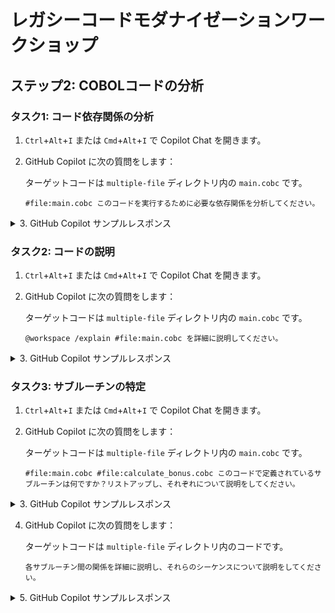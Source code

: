 # レガシーコードモダナイゼーションワークショップ

## ステップ2: COBOLコードの分析

### タスク1: コード依存関係の分析

1. `Ctrl`+`Alt`+`I` または `Cmd`+`Alt`+`I` で Copilot Chat を開きます。

2. GitHub Copilot に次の質問をします：

   ターゲットコードは `multiple-file` ディレクトリ内の `main.cobc` です。

    ```plaintext
    #file:main.cobc このコードを実行するために必要な依存関係を分析してください。
    ```

<details>
<summary>3. GitHub Copilot サンプルレスポンス</summary>
`main.cobc-1` の COBOL コードを実行するために必要な依存関係を分析するには、次の手順に従います：

### 1. **内部依存関係**:
   - **データ構造**: コードは `WORKING-STORAGE SECTION` で定義されたさまざまなデータ構造に依存しています。
   - **サブルーチン**: `PROCEDURE DIVISION` には `MAIN-PROCEDURE` 内で呼び出されるいくつかのサブルーチンが含まれています。

### 2. **外部依存関係**:
   - **呼び出されるプログラム**: コードは `CALL` ステートメントを使用して外部の COBOL プログラム `CalculateBonus` を呼び出します。

### 詳細な分析:

#### 内部依存関係:
1. **データ構造**:
   - `MAX-EMPLOYEES`: 最大従業員数を定義します。
   - `EMPLOYEE-TABLE`: 従業員の詳細を格納します。
   - `SORTED-EMPLOYEE-TABLE`: ソートされた従業員の詳細を格納します。
   - `DEPARTMENT-TOTALS`: 部門ごとの総給与を格納します。
   - その他の変数として `EMPLOYEE-INDEX`, `INNER-INDEX`, `TAX-RATE` などがあります。

2. **サブルーチン**:
   - `INITIALIZE-EMPLOYEES`: 従業員データを初期化します。
   - `SORT-EMPLOYEES`: 従業員をIDでソートします。
   - `CALCULATE-NET-SALARIES`: 従業員の純給与を計算します。
   - `CALCULATE-DEPARTMENT-TOTALS`: 各部門の総給与を計算します。
   - `DISPLAY-EMPLOYEES`: 従業員の給与情報を表示します。
   - `DISPLAY-DEPARTMENT-TOTALS`: 部門ごとの給与総額を表示します。

#### 外部依存関係:
1. **呼び出されるプログラム**:
   - `CalculateBonus`: このプログラムは各従業員のボーナスを計算するために呼び出されます。`CALCULATE-NET-SALARIES` サブルーチン内の `CALL` ステートメントがこの依存関係を示しています。

### 外部依存関係の例:
```cobol
...
       CALCULATE-NET-SALARIES.
           PERFORM VARYING EMPLOYEE-INDEX FROM 1 BY 1 UNTIL EMPLOYEE-INDEX > MAX-EMPLOYEES
               MOVE SORT-GROSS-SALARY(EMPLOYEE-INDEX) TO LNK-GROSS-SALARY
               CALL 'CalculateBonus' USING LNK-GROSS-SALARY LNK-BONUS
               MOVE LNK-BONUS TO SORT-BONUS(EMPLOYEE-INDEX)
               COMPUTE SORT-DEDUCTIONS(EMPLOYEE-INDEX) = SORT-GROSS-SALARY(EMPLOYEE-INDEX) * DEDUCTION-RATE
               COMPUTE SORT-TAX-DEDUCTION(EMPLOYEE-INDEX) = SORT-GROSS-SALARY(EMPLOYEE-INDEX) * TAX-RATE
               COMPUTE SORT-NET-SALARY(EMPLOYEE-INDEX) = SORT-GROSS-SALARY(EMPLOYEE-INDEX) + SORT-BONUS(EMPLOYEE-INDEX) - SORT-TAX-DEDUCTION(EMPLOYEE-INDEX) - SORT-DEDUCTIONS(EMPLOYEE-INDEX)
           END-PERFORM.
...
```

### まとめ:
`main.cobc-1` のコードを実行するには、次の依存関係が満たされていることを確認してください：
- すべてのデータ構造と変数が正しく定義および初期化されていること。
- すべての内部サブルーチン（`INITIALIZE-EMPLOYEES`, `SORT-EMPLOYEES` など）が実装されていること。
- 外部プログラム `CalculateBonus` が利用可能で正しく実装されていること。

これらの依存関係が満たされていることで、`main.cobc-1` プログラムは正常に実行できます。
</details>

### タスク2: コードの説明

1. `Ctrl`+`Alt`+`I` または `Cmd`+`Alt`+`I` で Copilot Chat を開きます。

2. GitHub Copilot に次の質問をします：

   ターゲットコードは `multiple-file` ディレクトリ内の `main.cobc` です。

    ```plaintext
    @workspace /explain #file:main.cobc を詳細に説明してください。
    ```

<details>
<summary>3. GitHub Copilot サンプルレスポンス</summary>
提供された COBOL コードを詳細に見ていきましょう。

### 識別部
このセクションはプログラムを識別します。

```cobol
IDENTIFICATION DIVISION.
       PROGRAM-ID. PayrollSystem.
```

### データ部
このセクションはプログラムで使用されるデータ構造と変数を定義します。

#### 作業記憶セクション
このセクションにはプログラム全体で使用される変数が含まれます。

```cobol
       DATA DIVISION.
       WORKING-STORAGE SECTION.
       01  MAX-EMPLOYEES           PIC 9(3) VALUE 5.
```

- `MAX-EMPLOYEES` は最大値999の数値変数で、初期値は5です。

#### 従業員テーブル
このテーブルは従業員の詳細を格納します。

```cobol
       01  EMPLOYEE-TABLE.
           05  EMPLOYEE-ENTRY OCCURS 5 TIMES.
               10  EMPLOYEE-ID        PIC X(5).
               10  EMPLOYEE-NAME      PIC X(20).
               10  DEPARTMENT         PIC X(10).
               10  GROSS-SALARY       PIC 9(7)V99.
               10  BONUS              PIC 9(5)V99.
               10  DEDUCTIONS         PIC 9(5)V99.
               10  NET-SALARY         PIC 9(7)V99.
               10  TAX-DEDUCTION      PIC 9(5)V99.
```

- `EMPLOYEE-ENTRY` は5回繰り返され、それぞれのエントリには `EMPLOYEE-ID`, `EMPLOYEE-NAME`, `DEPARTMENT`, `GROSS-SALARY`, `BONUS`, `DEDUCTIONS`, `NET-SALARY`, `TAX-DEDUCTION` が含まれます。

#### ソートされた従業員テーブル
このテーブルはソートされた従業員の詳細を格納します。

```cobol
       01  SORTED-EMPLOYEE-TABLE.
           05  SORTED-EMPLOYEE-ENTRY OCCURS 5 TIMES.
               10  SORT-EMPLOYEE-ID   PIC X(5).
               10  SORT-EMPLOYEE-NAME PIC X(20).
               10  SORT-DEPARTMENT    PIC X(10).
               10  SORT-GROSS-SALARY  PIC 9(7)V99.
               10  SORT-BONUS         PIC 9(5)V99.
               10  SORT-DEDUCTIONS    PIC 9(5)V99.
               10  SORT-NET-SALARY    PIC 9(7)V99.
               10  SORT-TAX-DEDUCTION PIC 9(5)V99.
```

- `EMPLOYEE-TABLE` と似ていますが、ソートされたデータ用です。

#### 部門合計
このテーブルは各部門の総給与を格納します。

```cobol
       01  DEPARTMENT-TOTALS.
           05  DEPARTMENT-TOTAL OCCURS 5 TIMES.
               10  DEPT-NAME          PIC X(10).
               10  TOTAL-SALARY       PIC 9(7)V99.
```

- `DEPARTMENT-TOTAL` は5回繰り返され、それぞれのエントリには `DEPT-NAME` と `TOTAL-SALARY` が含まれます。

#### 追加変数
これらの変数はさまざまな計算や一時的な格納に使用されます。

```cobol
       01  EMPLOYEE-INDEX           PIC 9(3).
       01  INNER-INDEX              PIC 9(3).
       01  TAX-RATE                 PIC 9V99 VALUE 0.20.
       01  BONUS-RATE               PIC 9V99 VALUE 0.10.
       01  DEDUCTION-RATE           PIC 9V99 VALUE 0.05.
       01  DEPARTMENT-INDEX         PIC 9(3).

       01  TEMP-ID                  PIC X(5).
       01  TEMP-NAME                PIC X(20).
       01  TEMP-DEPARTMENT          PIC X(10).
       01  TEMP-SALARY              PIC 9(7)V99.

       01  LNK-GROSS-SALARY         PIC 9(7)V99.
       01  LNK-BONUS                PIC 9(5)V99.
```

### 手続き部
このセクションには実行可能なコードが含まれます。

#### メイン手続き
プログラムのメインエントリポイントです。

```cobol
       PROCEDURE DIVISION.
       MAIN-PROCEDURE.
           PERFORM INITIALIZE-EMPLOYEES.
           PERFORM SORT-EMPLOYEES.
           PERFORM CALCULATE-NET-SALARIES.
           PERFORM CALCULATE-DEPARTMENT-TOTALS.
           PERFORM DISPLAY-EMPLOYEES.
           PERFORM DISPLAY-DEPARTMENT-TOTALS.
           STOP RUN.
```

- データの初期化、ソート、計算、表示を行うさまざまなサブルーチンを呼び出します。

#### 従業員の初期化
従業員データを初期化します。

```cobol
       INITIALIZE-EMPLOYEES.
           MOVE "E001" TO EMPLOYEE-ID(1).
           MOVE "Alice Johnson" TO EMPLOYEE-NAME(1).
           MOVE "HR" TO DEPARTMENT(1).
           MOVE 70000.00 TO GROSS-SALARY(1).
           ...
           MOVE "E005" TO EMPLOYEE-ID(5).
           MOVE "Eve Davis" TO EMPLOYEE-NAME(5).
           MOVE "HR" TO DEPARTMENT(5).
           MOVE 75000.00 TO GROSS-SALARY(5).
```

- ハードコードされた値を `EMPLOYEE-TABLE` に移動します。

#### 従業員のソート
従業員をIDでソートします。

```cobol
       SORT-EMPLOYEES.
           PERFORM VARYING EMPLOYEE-INDEX FROM 1 BY 1 UNTIL EMPLOYEE-INDEX > MAX-EMPLOYEES
               MOVE EMPLOYEE-ID(EMPLOYEE-INDEX) TO SORT-EMPLOYEE-ID(EMPLOYEE-INDEX)
               ...
           END-PERFORM.
           ...
           PERFORM VARYING EMPLOYEE-INDEX FROM 1 BY 1 UNTIL EMPLOYEE-INDEX >= MAX-EMPLOYEES
               ...
               END-PERFORM.
```

- `EMPLOYEE-TABLE` から `SORTED-EMPLOYEE-TABLE` にデータをコピーします。
- バブルソートアルゴリズムを使用して `SORTED-EMPLOYEE-TABLE` をソートします。

#### 純給与の計算
各従業員の純給与を計算します。

```cobol
       CALCULATE-NET-SALARIES.
           PERFORM VARYING EMPLOYEE-INDEX FROM 1 BY 1 UNTIL EMPLOYEE-INDEX > MAX-EMPLOYEES
               MOVE SORT-GROSS-SALARY(EMPLOYEE-INDEX) TO LNK-GROSS-SALARY
               CALL 'CalculateBonus' USING LNK-GROSS-SALARY LNK-BONUS
               MOVE LNK-BONUS TO SORT-BONUS(EMPLOYEE-INDEX)
               ...
           END-PERFORM.
```

- `CalculateBonus` サブルーチンを使用してボーナスを計算します。
- 控除、税金、純給与を計算します。

#### 部門合計の計算
各部門の総給与を計算します。

```cobol
       CALCULATE-DEPARTMENT-TOTALS.
           PERFORM VARYING DEPARTMENT-INDEX FROM 1 BY 1 UNTIL DEPARTMENT-INDEX > 5
               MOVE SPACES TO DEPT-NAME(DEPARTMENT-INDEX)
               MOVE 0 TO TOTAL-SALARY(DEPARTMENT-INDEX)
           END-PERFORM.
           ...
           PERFORM VARYING EMPLOYEE-INDEX FROM 1 BY 1 UNTIL EMPLOYEE-INDEX > MAX-EMPLOYEES
               ...
               END-PERFORM.
```

- 部門合計を初期化します。
- 部門ごとに純給与を集計します。

#### 従業員の表示
従業員の詳細を表示します。

```cobol
       DISPLAY-EMPLOYEES.
           DISPLAY "Employee Payroll Information".
           DISPLAY "-----------------------------".
           PERFORM VARYING EMPLOYEE-INDEX FROM 1 BY 1 UNTIL EMPLOYEE-INDEX > MAX-EMPLOYEES
               DISPLAY "Employee ID: " SORT-EMPLOYEE-ID(EMPLOYEE-INDEX)
               ...
           END-PERFORM.
```

- ソートされた従業員の詳細を表示します。

#### 部門合計の表示
各部門の総給与を表示します。

```cobol
       DISPLAY-DEPARTMENT-TOTALS.
           DISPLAY "Department Salary Totals".
           DISPLAY "-----------------------------".
           PERFORM VARYING DEPARTMENT-INDEX FROM 1 BY 1 UNTIL DEPARTMENT-INDEX > 5
               IF DEPT-NAME(DEPARTMENT-INDEX) NOT = SPACES
                   DISPLAY "Department: " DEPT-NAME(DEPARTMENT-INDEX)
                   ...
               END-IF
           END-PERFORM.
```

- 部門名が空でない場合に部門合計を表示します。

この COBOL プログラムは、従業員データを初期化し、ソートし、純給与を計算し、部門合計を集計し、結果を表示する給与システムです。
</details>

### タスク3: サブルーチンの特定

1. `Ctrl`+`Alt`+`I` または `Cmd`+`Alt`+`I` で Copilot Chat を開きます。

2. GitHub Copilot に次の質問をします：

   ターゲットコードは `multiple-file` ディレクトリ内の `main.cobc` です。

    ```plaintext
    #file:main.cobc #file:calculate_bonus.cobc このコードで定義されているサブルーチンは何ですか？リストアップし、それぞれについて説明をしてください。
    ```

<details>
<summary>3. GitHub Copilot サンプルレスポンス</summary>
この COBOL プログラムにはいくつかのサブルーチンが定義されています。以下にリストアップし、それぞれについて説明します。

### サブルーチンのリスト

1. **MAIN-PROCEDURE**
2. **INITIALIZE-EMPLOYEES**
3. **SORT-EMPLOYEES**
4. **CALCULATE-NET-SALARIES**
5. **CALCULATE-DEPARTMENT-TOTALS**
6. **DISPLAY-EMPLOYEES**
7. **DISPLAY-DEPARTMENT-TOTALS**
8. **CalculateBonus** (外部プログラム)

### 各サブルーチンの説明

1. **MAIN-PROCEDURE**
   - プログラムのエントリーポイントであり、他のサブルーチンを順番に呼び出して全体の処理を制御します。
   - 実行される手順は、従業員データの初期化、ソート、給与計算、部門ごとの合計計算、従業員情報の表示、部門ごとの合計表示です。

2. **INITIALIZE-EMPLOYEES**
   - 従業員データを初期化するサブルーチンです。
   - 各従業員のID、名前、部門、基本給を設定します。

3. **SORT-EMPLOYEES**
   - 従業員データをソートするサブルーチンです。
   - 従業員IDに基づいて従業員データをソートし、ソートされたデータを `SORTED-EMPLOYEE-TABLE` に格納します。

4. **CALCULATE-NET-SALARIES**
   - 各従業員のネット給与を計算するサブルーチンです。
   - 基本給に対してボーナス、控除、税金を計算し、ネット給与を算出します。
   - 外部プログラム `CalculateBonus` を呼び出してボーナスを計算します。

5. **CALCULATE-DEPARTMENT-TOTALS**
   - 部門ごとの給与合計を計算するサブルーチンです。
   - 各部門の従業員のネット給与を合計し、部門ごとの合計給与を算出します。

6. **DISPLAY-EMPLOYEES**
   - 各従業員の給与情報を表示するサブルーチンです。
   - 従業員ID、名前、部門、基本給、ボーナス、控除、税金、ネット給与を表示します。

7. **DISPLAY-DEPARTMENT-TOTALS**
   - 部門ごとの給与合計を表示するサブルーチンです。
   - 各部門の名前と合計給与を表示します。

8. **CalculateBonus** (外部プログラム)
   - 外部プログラムとして定義されており、従業員のボーナスを計算するサブルーチンです。
   - 基本給に対してボーナス率を掛けてボーナスを計算し、その結果を呼び出し元に返します。

### まとめ

これらのサブルーチンは、COBOL プログラムの各機能を分割して実装するために使用されます。各サブルーチンは特定のタスクを実行し、プログラム全体の構造を明確にし、保守性を向上させます。外部プログラム `CalculateBonus` は、他のプログラムから呼び出される独立したサブルーチンとして機能します。
</details>

4. GitHub Copilot に次の質問をします：

   ターゲットコードは `multiple-file` ディレクトリ内のコードです。

    ```plaintext
    各サブルーチン間の関係を詳細に説明し、それらのシーケンスについて説明をしてください。
    ```
<details>
<summary>5. GitHub Copilot サンプルレスポンス</summary>
以下に、`main.cobc` と calculate_bonus.cobc の各サブルーチン間の関係とシーケンスについて詳細に説明します。

### main.cobc のサブルーチン

1. **MAIN-PROCEDURE**
   - プログラムのエントリーポイントであり、他のサブルーチンを順番に呼び出して全体の処理を制御します。
   - 呼び出されるサブルーチン: `INITIALIZE-EMPLOYEES`, `SORT-EMPLOYEES`, `CALCULATE-NET-SALARIES`, `CALCULATE-DEPARTMENT-TOTALS`, `DISPLAY-EMPLOYEES`, `DISPLAY-DEPARTMENT-TOTALS`

2. **INITIALIZE-EMPLOYEES**
   - 従業員データを初期化するサブルーチンです。
   - 各従業員のID、名前、部門、基本給を設定します。

3. **SORT-EMPLOYEES**
   - 従業員データをソートするサブルーチンです。
   - 従業員IDに基づいて従業員データをソートし、ソートされたデータを `SORTED-EMPLOYEE-TABLE` に格納します。

4. **CALCULATE-NET-SALARIES**
   - 各従業員のネット給与を計算するサブルーチンです。
   - 基本給に対してボーナス、控除、税金を計算し、ネット給与を算出します。
   - 外部プログラム `CalculateBonus` を呼び出してボーナスを計算します。

5. **CALCULATE-DEPARTMENT-TOTALS**
   - 部門ごとの給与合計を計算するサブルーチンです。
   - 各部門の従業員のネット給与を合計し、部門ごとの合計給与を算出します。

6. **DISPLAY-EMPLOYEES**
   - 各従業員の給与情報を表示するサブルーチンです。
   - 従業員ID、名前、部門、基本給、ボーナス、控除、税金、ネット給与を表示します。

7. **DISPLAY-DEPARTMENT-TOTALS**
   - 部門ごとの給与合計を表示するサブルーチンです。
   - 各部門の名前と合計給与を表示します。

### calculate_bonus.cobc のサブルーチン

1. **CalculateBonus**
   - 外部プログラムとして定義されており、従業員のボーナスを計算するサブルーチンです。
   - 基本給に対してボーナス率を掛けてボーナスを計算し、その結果を呼び出し元に返します。

### サブルーチン間の関係とシーケンス

1. **MAIN-PROCEDURE** が開始されると、以下の順序でサブルーチンが呼び出されます:
   - **INITIALIZE-EMPLOYEES**: 従業員データを初期化します。
   - **SORT-EMPLOYEES**: 従業員データをソートします。
   - **CALCULATE-NET-SALARIES**: 各従業員のネット給与を計算します。この中で、外部プログラム **CalculateBonus** が呼び出されます。
     - **CalculateBonus**: `CALCULATE-NET-SALARIES` 内で `CALL 'CalculateBonus' USING LNK-GROSS-SALARY LNK-BONUS` により呼び出され、ボーナスを計算します。
   - **CALCULATE-DEPARTMENT-TOTALS**: 部門ごとの給与合計を計算します。
   - **DISPLAY-EMPLOYEES**: 各従業員の給与情報を表示します。
   - **DISPLAY-DEPARTMENT-TOTALS**: 部門ごとの給与合計を表示します。

### シーケンスの詳細

1. **INITIALIZE-EMPLOYEES**
   - 従業員データを初期化します。各従業員のID、名前、部門、基本給を設定します。

2. **SORT-EMPLOYEES**
   - 従業員データをソートします。まず、`EMPLOYEE-TABLE` のデータを `SORTED-EMPLOYEE-TABLE` にコピーし、その後、バブルソートアルゴリズムを使用して従業員IDに基づいてソートします。

3. **CALCULATE-NET-SALARIES**
   - 各従業員のネット給与を計算します。まず、`SORT-GROSS-SALARY` を `LNK-GROSS-SALARY` に移動し、外部プログラム **CalculateBonus** を呼び出してボーナスを計算します。その後、控除と税金を計算し、ネット給与を算出します。

4. **CALCULATE-DEPARTMENT-TOTALS**
   - 部門ごとの給与合計を計算します。各部門の従業員のネット給与を合計し、部門ごとの合計給与を算出します。

5. **DISPLAY-EMPLOYEES**
   - 各従業員の給与情報を表示します。従業員ID、名前、部門、基本給、ボーナス、控除、税金、ネット給与を表示します。

6. **DISPLAY-DEPARTMENT-TOTALS**
   - 部門ごとの給与合計を表示します。各部門の名前と合計給与を表示します。

### まとめ

この COBOL プログラムは、従業員の給与情報を初期化、ソート、計算、表示する一連のサブルーチンで構成されています。外部プログラム **CalculateBonus** は、ボーナス計算のために呼び出され、計算結果を返します。各サブルーチンは特定のタスクを実行し、プログラム全体の処理フローを形成します。
</details>
